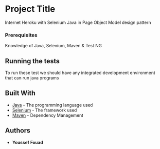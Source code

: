 # Project Title

Internet Heroku with Selenium Java in Page Object Model design pattern

### Prerequisites

Knowledge of Java, Selenium, Maven & Test NG

## Running the tests

To run these test we should have any integrated development environment that can run java programs

## Built With

* [Java](https://www.oracle.com/java/technologies/downloads/) - The programming language used
* [Selenium](https://www.selenium.dev/documentation/) - The framework used
* [Maven](https://maven.apache.org/) - Dependency Management

## Authors

* **Youssef Fouad**  



